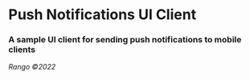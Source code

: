 # Push Notifications UI Client

### A sample UI client for sending push notifications to mobile clients

_Rango ©2022_
